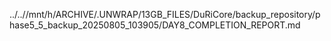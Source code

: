 ../..//mnt/h/ARCHIVE/.UNWRAP/13GB_FILES/DuRiCore/backup_repository/phase5_5_backup_20250805_103905/DAY8_COMPLETION_REPORT.md